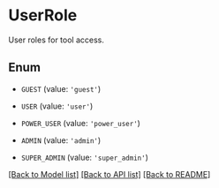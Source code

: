 # UserRole

User roles for tool access.

## Enum

* `GUEST` (value: `'guest'`)

* `USER` (value: `'user'`)

* `POWER_USER` (value: `'power_user'`)

* `ADMIN` (value: `'admin'`)

* `SUPER_ADMIN` (value: `'super_admin'`)

[[Back to Model list]](../README.md#documentation-for-models) [[Back to API list]](../README.md#documentation-for-api-endpoints) [[Back to README]](../README.md)


